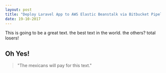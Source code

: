 ```yaml
---
layout: post
title: "Deploy Laravel App to AWS Elastic Beanstalk via Bitbucket Pipeline"
date: 19-10-2017
---
```


This is going to be a great text. the best text in the world. the others? total losers!

## Oh Yes!


> "The mexicans will pay for this text."
